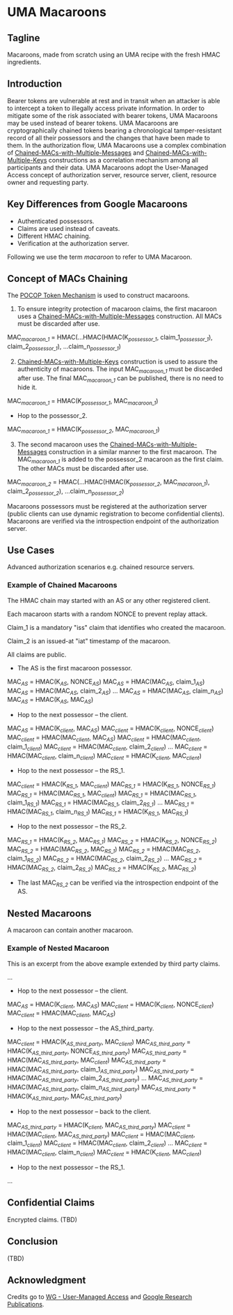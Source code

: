 # UMA Macaroons

## Tagline

Macaroons, made from scratch using an UMA recipe with the fresh HMAC ingredients.

## Introduction

Bearer tokens are vulnerable at rest and in transit when an attacker is able to intercept a token to illegally access private information. In order to mitigate some of the risk associated with bearer tokens, UMA Macaroons may be used instead of bearer tokens. UMA Macaroons are cryptographically chained tokens bearing a chronological tamper-resistant record of all their possessors and the changes that have been made to them. In the authorization flow, UMA Macaroons use a complex combination of [Chained-MACs-with-Multiple-Messages][4] and [Chained-MACs-with-Multiple-Keys][5] constructions as a correlation mechanism among all participants and their data. UMA Macaroons adopt the User-Managed Access concept of authorization server, resource server, client, resource owner and requesting party.

## Key Differences from Google Macaroons

* Authenticated possessors.
* Claims are used instead of caveats.
* Different HMAC chaining.
* Verification at the authorization server.

Following we use the term *macaroon* to refer to UMA Macaroon.

## Concept of MACs Chaining

The [POCOP Token Mechanism][6] is used to construct macaroons.

1. To ensure integrity protection of macaroon claims, the first macaroon uses a [Chained-MACs-with-Multiple-Messages][4] construction. All MACs must be discarded after use.

MAC<sub><i>macaroon_1</i></sub> = HMAC(...HMAC(HMAC(K<sub><i>possessor_1</i></sub>, claim_1<sub><i>possessor_1</i></sub>), claim_2<sub><i>possessor_1</i></sub>), ...claim_n<sub><i>possessor_1</i></sub>)

2. [Chained-MACs-with-Multiple-Keys][5] construction is used to assure the authenticity of macaroons. The input MAC<sub><i>macaroon_1</i></sub> must be discarded after use. The final MAC<sub><i>macaroon_1</i></sub> can be published, there is no need to hide it.

MAC<sub><i>macaroon_1</i></sub> = HMAC(K<sub><i>possessor_1</i></sub>, MAC<sub><i>macaroon_1</i></sub>)

- Hop to the possessor_2.

MAC<sub><i>macaroon_1</i></sub> = HMAC(K<sub><i>possessor_2</i></sub>, MAC<sub><i>macaroon_1</i></sub>)

3. The second macaroon uses the [Chained-MACs-with-Multiple-Messages][4] construction in a similar manner to the first macaroon. The MAC<sub><i>macaroon_1</i></sub> is added to the possessor_2 macaroon as the first claim. The other MACs must be discarded after use.

MAC<sub><i>macaroon_2</i></sub> = HMAC(...HMAC(HMAC(K<sub><i>possessor_2</i></sub>, MAC<sub><i>macaroon_1</i></sub>), claim_2<sub><i>possessor_2</i></sub>), ...claim_n<sub><i>possessor_2</i></sub>)

Macaroons possessors must be registered at the authorization server (public clients can use dynamic registration to become confidential clients). Macaroons are verified via the introspection endpoint of the authorization server.

## Use Cases

Advanced authorization scenarios e.g. chained resource servers.

### Example of Chained Macaroons


The HMAC chain may started with an AS or any other registered client.

Each macaroon starts with a random NONCE to prevent replay attack.

Claim_1 is a mandatory "iss" claim that identifies who created the macaroon.

Claim_2 is an issued-at "iat" timestamp of the macaroon.

All claims are public.

- The AS is the first macaroon possessor.

MAC<sub><i>AS</i></sub> = HMAC(K<sub><i>AS</i></sub>, NONCE<sub><i>AS</i></sub>)
MAC<sub><i>AS</i></sub> = HMAC(MAC<sub><i>AS</i></sub>, claim_1<sub><i>AS</i></sub>)
MAC<sub><i>AS</i></sub> = HMAC(MAC<sub><i>AS</i></sub>, claim_2<sub><i>AS</i></sub>)
...
MAC<sub><i>AS</i></sub> = HMAC(MAC<sub><i>AS</i></sub>, claim_n<sub><i>AS</i></sub>)
MAC<sub><i>AS</i></sub> = HMAC(K<sub><i>AS</i></sub>, MAC<sub><i>AS</i></sub>)

- Hop to the next possessor – the client.

MAC<sub><i>AS</i></sub> = HMAC(K<sub><i>client</i></sub>, MAC<sub><i>AS</i></sub>)
MAC<sub><i>client</i></sub> = HMAC(K<sub><i>client</i></sub>, NONCE<sub><i>client</i></sub>)
MAC<sub><i>client</i></sub> = HMAC(MAC<sub><i>client</i></sub>, MAC<sub><i>AS</i></sub>)
MAC<sub><i>client</i></sub> = HMAC(MAC<sub><i>client</i></sub>, claim_1<sub><i>client</i></sub>)
MAC<sub><i>client</i></sub> = HMAC(MAC<sub><i>client</i></sub>, claim_2<sub><i>client</i></sub>)
...
MAC<sub><i>client</i></sub> = HMAC(MAC<sub><i>client</i></sub>, claim_n<sub><i>client</i></sub>)
MAC<sub><i>client</i></sub> = HMAC(K<sub><i>client</i></sub>, MAC<sub><i>client</i></sub>)

- Hop to the next possessor – the RS_1.

MAC<sub><i>client</i></sub> = HMAC(K<sub><i>RS_1</i></sub>, MAC<sub><i>client</i></sub>)
MAC<sub><i>RS_1</i></sub> = HMAC(K<sub><i>RS_1</i></sub>, NONCE<sub><i>RS_1</i></sub>)
MAC<sub><i>RS_1</i></sub> = HMAC(MAC<sub><i>RS_1</i></sub>, MAC<sub><i>client</i></sub>)
MAC<sub><i>RS_1</i></sub> = HMAC(MAC<sub><i>RS_1</i></sub>, claim_1<sub><i>RS_1</i></sub>)
MAC<sub><i>RS_1</i></sub> = HMAC(MAC<sub><i>RS_1</i></sub>, claim_2<sub><i>RS_1</i></sub>)
...
MAC<sub><i>RS_1</i></sub> = HMAC(MAC<sub><i>RS_1</i></sub>, claim_n<sub><i>RS_1</i></sub>)
MAC<sub><i>RS_1</i></sub> = HMAC(K<sub><i>RS_1</i></sub>, MAC<sub><i>RS_1</i></sub>)

- Hop to the next possessor – the RS_2.

MAC<sub><i>RS_1</i></sub> = HMAC(K<sub><i>RS_2</i></sub>, MAC<sub><i>RS_1</i></sub>)
MAC<sub><i>RS_2</i></sub> = HMAC(K<sub><i>RS_2</i></sub>, NONCE<sub><i>RS_2</i></sub>)
MAC<sub><i>RS_2</i></sub> = HMAC(MAC<sub><i>RS_2</i></sub>, MAC<sub><i>RS_1</i></sub>)
MAC<sub><i>RS_2</i></sub> = HMAC(MAC<sub><i>RS_2</i></sub>, claim_1<sub><i>RS_2</i></sub>)
MAC<sub><i>RS_2</i></sub> = HMAC(MAC<sub><i>RS_2</i></sub>, claim_2<sub><i>RS_2</i></sub>)
...
MAC<sub><i>RS_2</i></sub> = HMAC(MAC<sub><i>RS_2</i></sub>, claim_2<sub><i>RS_2</i></sub>)
MAC<sub><i>RS_2</i></sub> = HMAC(K<sub><i>RS_2</i></sub>, MAC<sub><i>RS_2</i></sub>)

- The last MAC<sub><i>RS_2</i></sub> can be verified via the introspection endpoint of the AS.


## Nested Macaroons

A macaroon can contain another macaroon.

### Example of Nested Macaroon

This is an excerpt from the above example extended by third party claims.

...

- Hop to the next possessor – the client.

MAC<sub><i>AS</i></sub> = HMAC(K<sub><i>client</i></sub>, MAC<sub><i>AS</i></sub>)
MAC<sub><i>client</i></sub> = HMAC(K<sub><i>client</i></sub>, NONCE<sub><i>client</i></sub>)
MAC<sub><i>client</i></sub> = HMAC(MAC<sub><i>client</i></sub>, MAC<sub><i>AS</i></sub>)

- Hop to the next possessor – the AS_third_party.

MAC<sub><i>client</i></sub> = HMAC(K<sub><i>AS_third_party</i></sub>, MAC<sub><i>client</i></sub>)
MAC<sub><i>AS_third_party</i></sub> = HMAC(K<sub><i>AS_third_party</i></sub>, NONCE<sub><i>AS_third_party</i></sub>)
MAC<sub><i>AS_third_party</i></sub> = HMAC(MAC<sub><i>AS_third_party</i></sub>, MAC<sub><i>client</i></sub>)
MAC<sub><i>AS_third_party</i></sub> = HMAC(MAC<sub><i>AS_third_party</i></sub>, claim_1<sub><i>AS_third_party</i></sub>)
MAC<sub><i>AS_third_party</i></sub> = HMAC(MAC<sub><i>AS_third_party</i></sub>, claim_2<sub><i>AS_third_party</i></sub>)
...
MAC<sub><i>AS_third_party</i></sub> = HMAC(MAC<sub><i>AS_third_party</i></sub>, claim_n<sub><i>AS_third_party</i></sub>)
MAC<sub><i>AS_third_party</i></sub> = HMAC(K<sub><i>AS_third_party</i></sub>, MAC<sub><i>AS_third_party</i></sub>)

- Hop to the next possessor – back to the client.

MAC<sub><i>AS_third_party</i></sub> = HMAC(K<sub><i>client</i></sub>, MAC<sub><i>AS_third_party</i></sub>)
MAC<sub><i>client</i></sub> = HMAC(MAC<sub><i>client</i></sub>, MAC<sub><i>AS_third_party</i></sub>)
MAC<sub><i>client</i></sub> = HMAC(MAC<sub><i>client</i></sub>, claim_1<sub><i>client</i></sub>)
MAC<sub><i>client</i></sub> = HMAC(MAC<sub><i>client</i></sub>, claim_2<sub><i>client</i></sub>)
...
MAC<sub><i>client</i></sub> = HMAC(MAC<sub><i>client</i></sub>, claim_n<sub><i>client</i></sub>)
MAC<sub><i>client</i></sub> = HMAC(K<sub><i>client</i></sub>, MAC<sub><i>client</i></sub>)

- Hop to the next possessor – the RS_1.

...

## Confidential Claims

Encrypted claims. (TBD)

## Conclusion

(TBD)

## Acknowledgment

Credits go to [WG - User-Managed Access][1] and [Google Research Publications][2].

[1]: https://kantarainitiative.org/confluence/display/uma/Home
[2]: https://research.google/pubs/pub41892/
[3]: https://github.com/umalabs/uma-pocop-tokens
[4]: https://github.com/umalabs/uma-pocop-tokens#chained-macs-with-multiple-messages
[5]: https://github.com/umalabs/uma-pocop-tokens#chained-macs-with-multiple-keys
[6]: https://github.com/umalabs/uma-pocop-tokens#pocop-token-mechanism
